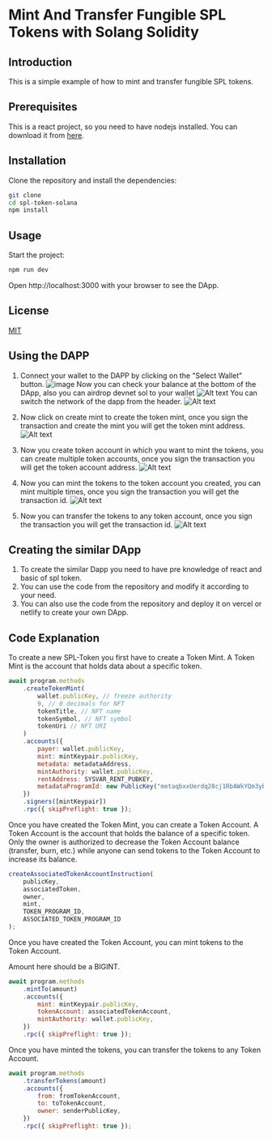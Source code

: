 # Mint And Transfer Fungible SPL Tokens with Solang Solidity

## Introduction

This is a simple example of how to mint and transfer fungible SPL tokens.

## Prerequisites

This is a react project, so you need to have nodejs installed. You can download it from [here](https://nodejs.org/en/download/).

## Installation

Clone the repository and install the dependencies:

```bash
git clone
cd spl-token-solana
npm install
```

## Usage

Start the project:

```bash
npm run dev
```

Open http://localhost:3000 with your browser to see the DApp.

## License

[MIT](https://choosealicense.com/licenses/mit/)

## Using the DAPP

1. Connect your wallet to the DAPP by clicking on the "Select Wallet" button.
   ![image](image.png)
   Now you can check your balance at the bottom of the DApp, also you can airdrop devnet sol to your wallet
   ![Alt text](image-1.png)
   You can switch the network of the dapp from the header.
   ![Alt text](image-2.png)

2. Now click on create mint to create the token mint, once you sign the transaction and create the mint you will get the token mint address.
   ![Alt text](image-3.png)

3. Now you create token account in which you want to mint the tokens, you can create multiple token accounts, once you sign the transaction you will get the token account address.
   ![Alt text](image-4.png)

4. Now you can mint the tokens to the token account you created, you can mint multiple times, once you sign the transaction you will get the transaction id.
   ![Alt text](image-5.png)

5. Now you can transfer the tokens to any token account, once you sign the transaction you will get the transaction id.
   ![Alt text](image-6.png)

## Creating the similar DApp

1. To create the similar Dapp you need to have pre knowledge of react and basic of spl token.
2. You can use the code from the repository and modify it according to your need.
3. You can also use the code from the repository and deploy it on vercel or netlify to create your own DApp.

## Code Explanation

To create a new SPL-Token you first have to create a Token Mint. A Token Mint is the account that holds data about a specific token.

```javascript
await program.methods
    .createTokenMint(
        wallet.publicKey, // freeze authority
        9, // 0 decimals for NFT
        tokenTitle, // NFT name
        tokenSymbol, // NFT symbol
        tokenUri // NFT URI
    )
    .accounts({
        payer: wallet.publicKey,
        mint: mintKeypair.publicKey,
        metadata: metadataAddress,
        mintAuthority: wallet.publicKey,
        rentAddress: SYSVAR_RENT_PUBKEY,
        metadataProgramId: new PublicKey("metaqbxxUerdq28cj1RbAWkYQm3ybzjb6a8bt518x1s"),
    })
    .signers([mintKeypair])
    .rpc({ skipPreflight: true });
```

Once you have created the Token Mint, you can create a Token Account. A Token Account is the account that holds the balance of a specific token.
Only the owner is authorized to decrease the Token Account balance (transfer, burn, etc.) while anyone can send tokens to the Token Account to increase its balance.

```javascript
createAssociatedTokenAccountInstruction(
    publicKey,
    associatedToken,
    owner,
    mint,
    TOKEN_PROGRAM_ID,
    ASSOCIATED_TOKEN_PROGRAM_ID
);
```

Once you have created the Token Account, you can mint tokens to the Token Account.

Amount here should be a BIGINT.

```javascript
await program.methods
    .mintTo(amount)
    .accounts({
        mint: mintKeypair.publicKey,
        tokenAccount: associatedTokenAccount,
        mintAuthority: wallet.publicKey,
    })
    .rpc({ skipPreflight: true });
```

Once you have minted the tokens, you can transfer the tokens to any Token Account.

```javascript
await program.methods
    .transferTokens(amount)
    .accounts({
        from: fromTokenAccount,
        to: toTokenAccount,
        owner: senderPublicKey,
    })
    .rpc({ skipPreflight: true });
```
